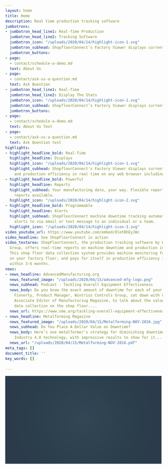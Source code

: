 ```yaml
---
layout: home
title: Home
description: Real time production tracking software
jumbotrons:
- jumbotron_head_line1: Real-Time Production
  jumbotron_head_line2: Tracking Software
  jumbotron_icon: "/uploads/2020/04/14/highlight-icon-1.svg"
  jumbotron_subhead: ShopfloorConnect’s Factory Viewer displays current machine status and production efficiency in real time on any web browser including mobile devices
  jumbotron_buttons:
- page:
  - contact/schedule-a-demo.md
  text: About Us
- page:
  - contact/ask-us-a-question.md
  text: Ask Question
- jumbotron_head_line1: Real-Time 
  jumbotron_head_line2: Display The Stats
  jumbotron_icon: "/uploads/2020/04/14/highlight-icon-1.svg"
  jumbotron_subhead: ShopfloorConnect’s Factory Viewer displays current machine status and production efficiency in real time on any web browser including mobile devices
  jumbotron_buttons:
- page:
  - contact/schedule-a-demo.md
  text: About Us Test
- page:
  - contact/ask-us-a-question.md
  text: Ask Question test
highlights:
- highlight_headline_bold: Real-Time
  highlight_headline: Displays
  highlight_icon: "/uploads/2020/04/14/highlight-icon-1.svg"
  highlight_subhead: ShopfloorConnect's Factory Viewer displays current machine status
    and production efficiency in real time on any web browser including mobile devices.
- highlight_headline_bold: Powerful
  highlight_headline: Reports
  highlight_subhead: Your manufacturing data, your way. Flexible reporting.  Custom
    reports available.
  highlight_icon: "/uploads/2020/04/14/highlight-icon-2.svg"
- highlight_headline_bold: Programmable
  highlight_headline: Alerts
  highlight_subhead: ShopFloorConnect machine downtime tracking automatically sends
    alerts to via email or text message to an individual or a team.
  highlight_icon: "/uploads/2020/04/14/highlight-icon-3.svg"
video_youtube_url: https://www.youtube.com/embed/OletBhEyJWc
video_headline: See ShopFloorConnect in action
video_textarea: ShopFloorConnect, the production tracking software by Wintriss Controls
  Group, offers real-time reports on machine downtime and production inefficiencies.
  This shop floor data collection system provides machine monitoring for all the equipment
  on your factory floor, and pays for itself in production efficiency improvements
  within 3-6 months.
news:
- news_headline: AdvancedManufacturing.org
  news_featured_image: "/uploads/2020/04/15/advanced-mfg-logo.png"
  news_subhead: Podcast - Tackling Overall Equipment Effectiveness
  news_body: Do you know the exact amount of downtime for each of your machines? Jim
    Finnerty, Product Manager, Wintriss Controls Group, sat down with Chris Mahar,
    Associate Editor of Manufacturing Magazine, to talk about the value of automating
    data collection on the shop floor....
  news_url: https://www.sme.org/tackling-overall-equipment-effectiveness-cutting-downtime-boosting-returns
- news_headline: Metalforming Magazine
  news_featured_image: "/uploads/2020/04/15/Metalforming-NOV-2016.jpg"
  news_subhead: Do You Place A Dollar Value on Downtime?
  news_body: Here’s one metalformer’s strategy for diminishing downtime, leveraging
    Industry 4.0 technology, with impressive results to show for it....
  news_url: "/uploads/2020/04/15/Metalforming-NOV-2016.pdf"
meta_tags: []
document_title: ''
key_words: []

---
```

![](/uploads/2021/03/29/sfc6-gif.gif)